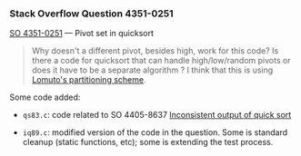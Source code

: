### Stack Overflow Question 4351-0251

[SO 4351-0251](http://stackoverflow.com/q/43510251) &mdash;
Pivot set in quicksort

> Why doesn't a different pivot, besides high, work for this code?
Is there a code for quicksort that can handle high/low/random pivots or
does it have to be a separate algorithm ?
I think that this is using [Lomuto's partitioning
scheme](https://en.wikipedia.org/wiki/Quicksort#Lomuto_partition_scheme).

Some code added:

* `qs83.c`: code related to SO 4405-8637 [Inconsistent output of quick
   sort](https://stackoverflow.com/questions/44058637/inconsistent-output-of-quick-sort)

* `iq89.c`: modified version of the code in the question.  Some is
   standard cleanup (static functions, etc); some is extending the test
   process.

